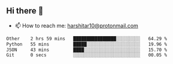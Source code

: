 ## Hi there 👋
- 📫 How to reach me: harshitar10@protonmail.com  
<!--START_SECTION:waka-->

```txt
Other    2 hrs 59 mins   ████████████████░░░░░░░░░   64.29 %
Python   55 mins         █████░░░░░░░░░░░░░░░░░░░░   19.96 %
JSON     43 mins         ████░░░░░░░░░░░░░░░░░░░░░   15.70 %
Git      0 secs          ░░░░░░░░░░░░░░░░░░░░░░░░░   00.05 %
```

<!--END_SECTION:waka-->

<!--
**hharshitarora/hharshitarora** is a ✨ _special_ ✨ repository because its `README.md` (this file) appears on your GitHub profile.

Here are some ideas to get you started:

- 🔭 I’m currently working on ...
- 🌱 I’m currently learning ...
- 👯 I’m looking to collaborate on ...
- 🤔 I’m looking for help with ...
- 💬 Ask me about ...
- 📫 How to reach me: ...
- 😄 Pronouns: ...
- ⚡ Fun fact: ...
-->
